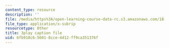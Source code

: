 ```yaml
---
content_type: resource
description: ''
file: /media/https%3A/open-learning-course-data-rc.s3.amazonaws.com/18-06sc-linear-algebra-fall-2011/6fb918c656018cce4d12ff9ca351376f_2uDvRUowBzg.srt
file_type: application/x-subrip
resourcetype: Other
title: 3play caption file
uid: 6fb918c6-5601-8cce-4d12-ff9ca351376f
---
```

